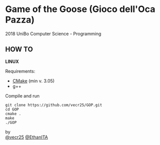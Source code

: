 # Game of the Goose (Gioco dell'Oca Pazza)
2018 UniBo Computer Science - Programming 
## HOW TO
**LINUX**

Requirements:

 - [CMake](https://cmake.org/download/) (min v. 3.05)
 - g++

Compile and run

    git clone https://github.com/vecr25/GOP.git
    cd GOP
    cmake .
    make
    ./GOP


by  
[@vecr25](https://github.com/vecr25)
[@EthanITA](https://github.com/EthanITA)

